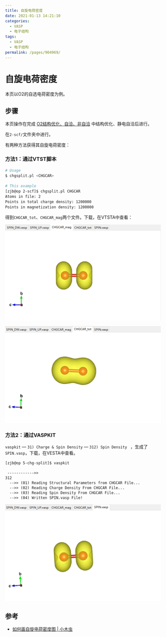 ```yaml
---
title: 自旋电荷密度
date: 2021-01-13 14:21:10
categories: 
  - VASP
  - 电子结构
tags: 
  - VASP
  - 电子结构
permalink: /pages/904969/
---
```


# 自旋电荷密度

本页以O2的自选电荷密度为例。

## 步骤

本页操作在完成 [O2结构优化、自洽、非自洽](..\02.结构优化与静电自洽\02.vasp-opt.md) 中结构优化、静电自洽后进行。

在`2-scf/`文件夹中进行。

有两种方法获得其自旋电荷密度：

### 方法1：通过VTST脚本

```bash
# Usage
$ chgsplit.pl <CHGCAR>

# This example
[zjb@op 2-scf]$ chgsplit.pl CHGCAR
Atoms in file: 2
Points in total charge density: 1200000
Points in magnetization density: 1200000
```

得到`CHGCAR_tot`、`CHGCAR_mag`两个文件。下载，在VTSTA中查看：

![CHGCAR_mag](./assets/image-20210113153101169.png)

![CHGCAR_tot](./assets/image-20210113153420058.png)



### 方法2：通过VASPKIT

`vaspkit` — `31) Charge & Spin Density` — `312) Spin Density ` ，生成了`SPIN.vasp`，下载，在VESTA中查看。

```
[zjb@op 5-chg-split]$ vaspkit

 ------------>>
312
  -->> (01) Reading Structural Parameters from CHGCAR File...
  -->> (02) Reading Charge Density From CHGCAR File...
  -->> (03) Reading Spin Density From CHGCAR File...
  -->> (04) Written SPIN.vasp File!
```

![SPIN.vasp](./assets/image-20210113153458361.png)

## 参考

-  [如何画自旋电荷密度图 | 小木虫](http://muchong.com/t-10821450-1)